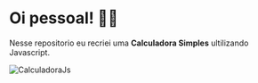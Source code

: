 <h1>Oi pessoal! 👋🏻</h1>

Nesse repositorio eu recriei uma <strong>Calculadora Simples</strong> ultilizando Javascript.

 <img alt="CalculadoraJs" src="https://j.gifs.com/K8ZZzY.gif">



